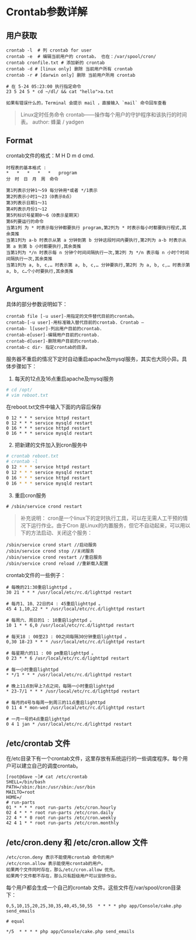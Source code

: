 # Crontab参数详解


## 用户获取

```
crontab -l  # 列 crontab for user
crontab -e  # 编辑当前用户的 crontab， 也在：/var/spool/cron/
crontab cronfile.txt # 添加新的 crontab
crontab -d # [linux only] 删除 当前用户所有 crontab 
crontab -r # [darwin only] 删除 当前用户所用 crontab

# 在 5-24 05:23:00 执行指定命令
23 5 24 5 * cd ~/dl/ && cat "hello">a.txt

如果有错误什么的，Terminal 会提示 mail ，直接输入 `mail` 命令回车查看

```


> Linux定时任务命令 crontab——操作每个用户的守护程序和该执行的时间表。
author: 蜂巢  /  yadgen

## Format
crontab文件的格式：M H D m d cmd.
```
时程表的基本格式 :
*   *   *   *   *   program
分　时　日　月　周　命令
```

```
第1列表示分钟1～59 每分钟用*或者 */1表示
第2列表示小时1～23（0表示0点）
第3列表示日期1～31
第4列表示月份1～12
第5列标识号星期0～6（0表示星期天）
第6列要运行的命令
当第1列 为 * 时表示每分钟都要执行 program,第2列为 * 时表示每小时都要执行程式,其余类推
当第1列为 a-b 时表示从第 a 分钟到第 b 分钟这段时间内要执行,第2列为 a-b 时表示从第 a 到第 b 小时都要执行,其余类推
当第1列为 */n 时表示每 n 分钟个时间间隔执行一次,第2列 为 */n 表示每 n 小时个时间间隔执行一次,其余类推
当第1列为 a, b, c,… 时表示第 a, b, c,… 分钟要执行,第2列 为 a, b, c,… 时表示第 a, b, c…个小时要执行,其余类推
```

## Argument
具体的部分参数说明如下：
```
crontab file [-u user]-用指定的文件替代目前的crontab。 
crontab-[-u user]-用标准输入替代目前的crontab. Crontab –
crontab- l[user]-列出用户目前的crontab. 
crontab-e[user]-编辑用户目前的crontab. 
crontab-d[user]-删除用户目前的crontab. 
crontab-c dir- 指定crontab的目录。 
```

服务器不重启的情况下定时自动重启apache及mysql服务，其实也大同小异。具体步骤如下：

1. 每天的12点及16点重启apache及mysql服务
```bash
# cd /opt/
# vim reboot.txt
```
在reboot.txt文件中输入下面的内容后保存
```
0 12 * * * service httpd restart
0 12 * * * service mysqld restart
0 16 * * * service httpd restart
0 16 * * * service mysqld restart
```


2. 把新建的文件加入到cron服务中
```bash
# crontab reboot.txt
# crontab -l
0 12 * * * service httpd restart
0 12 * * * service mysqld restart
0 16 * * * service httpd restart
0 16 * * * service mysqld restart
```


3. 重启cron服务
```
# /sbin/service crond restart
```


> 补充说明：
cron是一个linux下的定时执行工具，可以在无需人工干预的情况下运行作业。由于Cron 是Linux的内置服务，但它不自动起来，可以用以下的方法启动、关闭这个服务：
```
/sbin/service crond start //启动服务
/sbin/service crond stop //关闭服务
/sbin/service crond restart //重启服务
/sbin/service crond reload //重新载入配置
```

crontab文件的一些例子：
```
# 每晚的21:30重启lighttpd 。
30 21 * * * /usr/local/etc/rc.d/lighttpd restart

# 每月1、10、22日的4 : 45重启lighttpd 。
45 4 1,10,22 * * /usr/local/etc/rc.d/lighttpd restart

# 每周六、周日的1 : 10重启lighttpd 。
10 1 * * 6,0 /usr/local/etc/rc.d/lighttpd restart

# 每天18 : 00至23 : 00之间每隔30分钟重启lighttpd 。
0,30 18-23 * * * /usr/local/etc/rc.d/lighttpd restart

# 每星期六的11 : 00 pm重启lighttpd 。
0 23 * * 6 /usr/local/etc/rc.d/lighttpd restart

# 每一小时重启lighttpd
* */1 * * * /usr/local/etc/rc.d/lighttpd restart

# 晚上11点到早上7点之间，每隔一小时重启lighttpd
* 23-7/1 * * * /usr/local/etc/rc.d/lighttpd restart

# 每月的4号与每周一到周三的11点重启lighttpd
0 11 4 * mon-wed /usr/local/etc/rc.d/lighttpd restart

# 一月一号的4点重启lighttpd
0 4 1 jan * /usr/local/etc/rc.d/lighttpd restart
```

## /etc/crontab 文件
在/etc目录下有一个crontab文件，这里存放有系统运行的一些调度程序。每个用户可以建立自己的调度crontab。
```
[root@dave ~]# cat /etc/crontab
SHELL=/bin/bash
PATH=/sbin:/bin:/usr/sbin:/usr/bin
MAILTO=root
HOME=/
# run-parts
01 * * * * root run-parts /etc/cron.hourly
02 4 * * * root run-parts /etc/cron.daily
22 4 * * 0 root run-parts /etc/cron.weekly
42 4 1 * * root run-parts /etc/cron.monthly
```

## /etc/cron.deny 和 /etc/cron.allow 文件
```
/etc/cron.deny 表示不能使用crontab 命令的用户
/etc/cron.allow 表示能使用crontab的用户。
如果两个文件同时存在，那么/etc/cron.allow 优先。
如果两个文件都不存在，那么只有超级用户可以安排作业。
```

每个用户都会生成一个自己的crontab 文件。这些文件在/var/spool/cron目录下：
```
0,5,10,15,20,25,30,35,40,45,50,55  * * * * php app/Console/cake.php send_emails

# equal

*/5  * * * * php app/Console/cake.php send_emails
```
